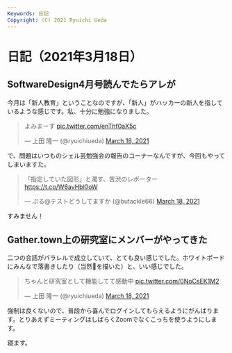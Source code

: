 ```yaml
---
Keywords: 日記
Copyright: (C) 2021 Ryuichi Ueda
---
```


# 日記（2021年3月18日）

## SoftwareDesign4月号読んでたらアレが

今月は「新人教育」ということなのですが、「新人」がハッカーの新人を指しているような感じです。私、十分に勉強になりました。


<blockquote class="twitter-tweet" data-partner="tweetdeck"><p lang="ja" dir="ltr">よみまーす <a href="https://t.co/enThf0aX5c">pic.twitter.com/enThf0aX5c</a></p>&mdash; 上田 隆一 (@ryuichiueda) <a href="https://twitter.com/ryuichiueda/status/1372476020075368453?ref_src=twsrc%5Etfw">March 18, 2021</a></blockquote>
<script async src="https://platform.twitter.com/widgets.js" charset="utf-8"></script>

で、問題はいつものシェル芸勉強会の報告のコーナーなんですが、今回もやってしまいますた。

<blockquote class="twitter-tweet" data-partner="tweetdeck"><p lang="ja" dir="ltr">「指定していた図形」と濁す、苦渋のレポーター <a href="https://t.co/W6avHbl0oW">https://t.co/W6avHbl0oW</a></p>&mdash; ぷる@テストどうしてますか (@butackle66) <a href="https://twitter.com/butackle66/status/1372489434776567808?ref_src=twsrc%5Etfw">March 18, 2021</a></blockquote>
<script async src="https://platform.twitter.com/widgets.js" charset="utf-8"></script>

すみません！


## Gather.town上の研究室にメンバーがやってきた

二つの会話がパラレルで成立していて、とても良い感じでした。ホワイトボードにみんなで落書きしたり（当然💩を描いた）と、いい感じでした。

<blockquote class="twitter-tweet" data-partner="tweetdeck"><p lang="ja" dir="ltr">ちゃんと研究室として機能してて感動中 <a href="https://t.co/0NoCsEK1M2">pic.twitter.com/0NoCsEK1M2</a></p>&mdash; 上田 隆一 (@ryuichiueda) <a href="https://twitter.com/ryuichiueda/status/1372535569343864835?ref_src=twsrc%5Etfw">March 18, 2021</a></blockquote>
<script async src="https://platform.twitter.com/widgets.js" charset="utf-8"></script>


強制は良くないので、普段から喜んでログインしてもらえるようにがんばります。とりあえずミーティングはしばらくZoomでなくこっちを使うようにします。


寝ます。
